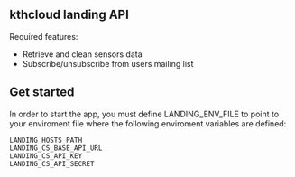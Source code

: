 ## kthcloud landing API

Required features:
- Retrieve and clean sensors data
- Subscribe/unsubscribe from users mailing list

## Get started

In order to start the app, you must define LANDING_ENV_FILE to point to your enviroment file where the following enviroment variables are defined:
```
LANDING_HOSTS_PATH
LANDING_CS_BASE_API_URL
LANDING_CS_API_KEY
LANDING_CS_API_SECRET
```
